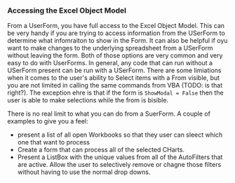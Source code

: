 ### Accessing the Excel Object Model

From a UserForm, you have full access to the Excel Object Model. This can be very handy if you are trying to access information from the USerForm to determine what infomraiton to show in the Form. It can also be helpful if oyu want to make changes to the underlying spreadsheet from a USerForm without leaving the form. Both of those options are very common and very easy to do with UserForms. In general, any code that can run without a USerForm present can be run with a USerForm. There are some limiations when it comes to the user's ability to Select items with a From visible, but you are not limited in calling the same commands from VBA (TODO: is that right?). The exception ehre is that if the form is `ShowModal = False` then the user is able to make selections while the from is bisible.

There is no real limit to what you can do from a SuerForm. A couple of examples to give you a feel:

- present a list of all open Workbooks so that they user can sleect which one that want to process
- Create a form that can process all of the selected CHarts.
- Present a ListBox with the unique values from all of the AutoFilters that are active. Allow the user to selectively remove or chagne those filters without having to use the normal drop downs.
